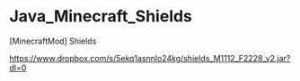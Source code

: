 # Java_Minecraft_Shields
[MinecraftMod] Shields

https://www.dropbox.com/s/5ekq1asnnlo24kg/shields_M1112_F2228_v2.jar?dl=0

